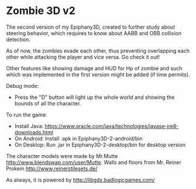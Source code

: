 # Zombie 3D v2
The second version of my Epiphany3D, created to further study about steering
behavior, which requires to know about AABB and OBB collision detection.

As of now, the zombies evade each other, thus preventing overlapping each
other while attacking the player and vice versa. Go check it out!

Other features like showing damage and HUD for Hp of zombie and such which
was implemented in the first version might be added (if time permits).

Debug mode:
- Press the "D" button will light up the whole world and showing the 
bounds of all the character.

To run the game:
- Install Java: https://www.oracle.com/java/technologies/javase-jre8-downloads.html
- On Android: Install .apk in Epiphany3D-2-android/bin
- On Desktop: Run .jar in Epiphany3D-2-desktop/bin for desktop version

The character models were made by Mr.Mutte http://www.blendswap.com/user/Mutte. 
Walls and floors from Mr. Reiner Prokein http://www.reinerstilesets.de/

As always, it is powered by http://libgdx.badlogicgames.com/
